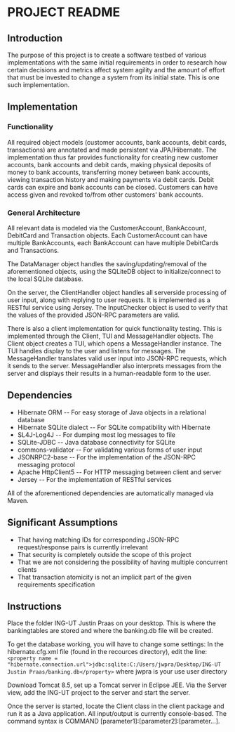 # PROJECT README

## Introduction

The purpose of this project is to create a software testbed of various implementations with the same initial requirements in order to research how certain decisions and metrics affect system agility and the amount of effort that must be invested to change a system from its initial state. This is one such implementation.

## Implementation

### Functionality
All required object models (customer accounts, bank accounts, debit cards, transactions) are annotated and made persistent via JPA/Hibernate. The implementation thus far provides functionality for creating new customer accounts, bank accounts and debit cards, making physical deposits of money to bank accounts, transferring money between bank accounts, viewing transaction history and making payments via debit cards. Debit cards can expire and bank accounts can be closed. Customers can have access given and revoked to/from other customers' bank accounts.

### General Architecture
All relevant data is modeled via the CustomerAccount, BankAccount, DebitCard and Transaction objects. Each CustomerAccount can have multiple BankAccounts, each BankAccount can have multiple DebitCards and Transactions. 

The DataManager object handles the saving/updating/removal of the aforementioned objects, using the SQLiteDB object to initialize/connect to the local SQLite database.

On the server, the ClientHandler object handles all serverside processing of user input, along with replying to user requests. It is implemented as a RESTful service using Jersey. The InputChecker object is used to verify that the values of the provided JSON-RPC parameters are valid. 

There is also a client implementation for quick functionality testing. This is implemented through the Client, TUI and MessageHandler objects. The Client object creates a TUI, which opens a MessageHandler instance. The TUI handles display to the user and listens for messages. The MessageHandler translates valid user input into JSON-RPC requests, which it sends to the server. MessageHandler also interprets messages from the server and displays their results in a human-readable form to the user.

## Dependencies

* Hibernate ORM -- For easy storage of Java objects in a relational database
* Hibernate SQLite dialect -- For SQLite compatibility with Hibernate
* SL4J-Log4J -- For dumping most log messages to file
* SQLite-JDBC -- Java database connectivity for SQLite
* commons-validator -- For validating various forms of user input
* JSONRPC2-base -- For the implementation of the JSON-RPC messaging protocol
* Apache HttpClient5 -- For HTTP messaging between client and server
* Jersey -- For the implementation of RESTful services

All of the aforementioned dependencies are automatically managed via Maven.

## Significant Assumptions

* That having matching IDs for corresponding JSON-RPC request/response pairs is currently irrelevant
* That security is completely outside the scope of this project
* That we are not considering the possibility of having multiple concurrent clients
* That transaction atomicity is not an implicit part of the given requirements specification

## Instructions

Place the folder ING-UT Justin Praas on your desktop. This is where the bankingtables are stored and where the banking.db file will be created.

To get the database working, you will have to change some settings: In the hibernate.cfg.xml file (found in the recources directory), edit the line: `<property name = "hibernate.connection.url">jdbc:sqlite:C:/Users/jwpra/Desktop/ING-UT Justin Praas/banking.db</property>` where jwpra is your use user directory

Download Tomcat 8.5, set up a Tomcat server in Eclipse JEE. Via the Server view, add the ING-UT project to the server and start the server. 

Once the server is started, locate the Client class in the client package and run it as a Java application. All input/output is currently console-based. The command syntax is COMMAND [parameter1]:[parameter2]:[parameter...].
